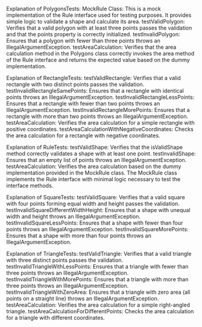 Explanation of PolygonsTests:
MockRule Class: This is a mock implementation of the Rule interface used for testing purposes. It provides simple logic to validate a shape and calculate its area.
testValidPolygon: Verifies that a valid polygon with at least three points passes the validation and that the points property is correctly initialized.
testInvalidPolygon: Ensures that a polygon with fewer than three points throws an IllegalArgumentException.
testAreaCalculation: Verifies that the area calculation method in the Polygons class correctly invokes the area method of the Rule interface and returns the expected value based on the dummy implementation.

Explanation of RectangleTests:
testValidRectangle: Verifies that a valid rectangle with two distinct points passes the validation.
testInvalidRectangleSamePoints: Ensures that a rectangle with identical points throws an IllegalArgumentException.
testInvalidRectangleLessPoints: Ensures that a rectangle with fewer than two points throws an IllegalArgumentException.
testInvalidRectangleMorePoints: Ensures that a rectangle with more than two points throws an IllegalArgumentException.
testAreaCalculation: Verifies the area calculation for a simple rectangle with positive coordinates.
testAreaCalculationWithNegativeCoordinates: Checks the area calculation for a rectangle with negative coordinates.

Explanation of RuleTests:
testValidShape: Verifies that the isValidShape method correctly validates a shape with at least one point.
testInvalidShape: Ensures that an empty list of points throws an IllegalArgumentException.
testAreaCalculation: Verifies the area calculation based on the dummy implementation provided in the MockRule class.
The MockRule class implements the Rule interface with minimal logic necessary to test the interface methods.

Explanation of SquareTests:
testValidSquare: Verifies that a valid square with four points forming equal width and height passes the validation.
testInvalidSquareDifferentWidthHeight: Ensures that a shape with unequal width and height throws an IllegalArgumentException.
testInvalidSquareLessPoints: Ensures that a shape with fewer than four points throws an IllegalArgumentException.
testInvalidSquareMorePoints: Ensures that a shape with more than four points throws an IllegalArgumentException.

Explanation of TriangleTests:
testValidTriangle: Verifies that a valid triangle with three distinct points passes the validation.
testInvalidTriangleWithLessPoints: Ensures that a triangle with fewer than three points throws an IllegalArgumentException.
testInvalidTriangleWithMorePoints: Ensures that a triangle with more than three points throws an IllegalArgumentException.
testInvalidTriangleWithZeroArea: Ensures that a triangle with zero area (all points on a straight line) throws an IllegalArgumentException.
testAreaCalculation: Verifies the area calculation for a simple right-angled triangle.
testAreaCalculationForDifferentPoints: Checks the area calculation for a triangle with different coordinates.